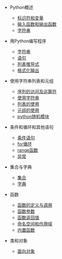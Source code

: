 * Python概述
    * [标识符和变量](md/标识符和变量.md)
    * [输入函数和输出函数](md/输入函数和输出函数.md)
    * [字符串](md/字符串.md)
    
* 用Python编写程序
    * [字符串](md/字符串.md)
    * [语句](md/语句.md)
    * [列表推导式](md/列表推导式.md)
    * [格式化输出](md/格式化输出.md)

* 使用字符串列表和元组
    * [序列的访问及运算符](md/序列的访问及运算符.md)
    * [使用字符串](md/使用字符串.md)
    * [列表的使用](md/列表的使用.md)
    * [元组的使用](md/元组的使用.md)
    * [python随机模块](md/python随机模块.md)

* 条件和循环和其他语句
    * [条件语句](md/条件语句.md)
    * [for循环](md/for循环.md)
    * [range函数](md/range函数.md)
    * [异常](md/异常.md)

* 集合与字典
    * [集合](md/集合.md)
    * [字典](md/字典.md)
 
* 函数
    * [函数的定义与调用](md/函数的定义与调用.md)
    * [函数参数](md/函数参数.md)
    * [函数返回值](md/函数返回值.md)
    * [命名空间和作用域](md/命名空间和作用域.md)
    * [内置函数](md/内置函数.md)

* 类和对象
    * [面向对象](md/面向对象.md)